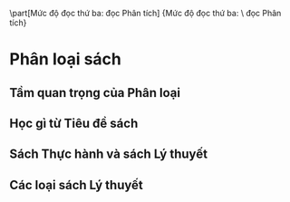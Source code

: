 
\part[Mức độ đọc thứ ba: đọc Phân tích]
{Mức độ đọc thứ ba: \\ đọc Phân tích}

# Phân loại sách

## Tầm quan trọng của Phân loại

## Học gì từ Tiêu đề sách

## Sách Thực hành và sách Lý thuyết

## Các loại sách Lý thuyết
